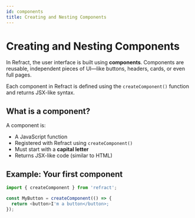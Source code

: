 ```yaml
---
id: components
title: Creating and Nesting Components
---
```


# Creating and Nesting Components

In Refract, the user interface is built using **components**. Components are reusable, independent pieces of UI—like buttons, headers, cards, or even full pages.

Each component in Refract is defined using the `createComponent()` function and returns JSX-like syntax.


## What is a component?

A component is:

- A JavaScript function
- Registered with Refract using `createComponent()`
- Must start with a **capital letter**
- Returns JSX-like code (similar to HTML)


## Example: Your first component

```js
import { createComponent } from 'refract';

const MyButton = createComponent(() => {
  return <button>I'm a button</button>;
});
